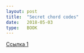 ```yaml
---
layout: post
title:  "Secret chord codes"
date:   2018-05-03
type:	BOOK
---
```

[Cсылка 1](https://yadi.sk/i/0VMoio4j3VEawc)